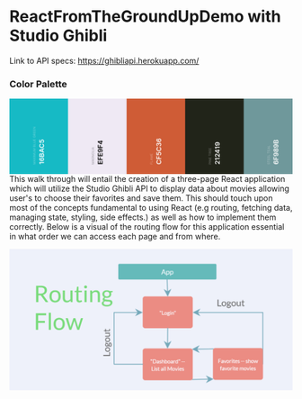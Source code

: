 # ReactFromTheGroundUpDemo with Studio Ghibli

Link to API specs: https://ghibliapi.herokuapp.com/

### Color Palette 

<img src="./ghibli.png"
     alt="Color Palette"
     style="float: left; margin-right: 10px;" />

This walk through will entail the creation of a three-page React application which will utilize the Studio Ghibli API to display data about movies allowing user's to choose their favorites and save them. This should touch upon most of the concepts fundamental to using React (e.g routing, fetching data, managing state, styling, side effects.) as well as how to implement them correctly. Below is a visual of the routing flow for this application essential in what order we can access each page and from where. 


<img src="./GhibliRouting.PNG"
     alt="Color Palette"
     style="float: left; margin-right: 10px;" />

